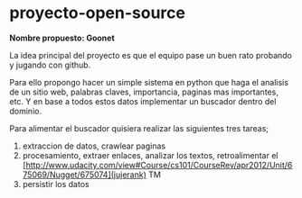 proyecto-open-source
====================
__Nombre propuesto: Goonet__

La idea principal del proyecto es que el equipo pase un buen rato probando y jugando con github.

Para ello propongo hacer un simple sistema en python que haga el analisis de un sitio web, palabras claves, importancia, paginas mas importantes, etc. Y en base a todos estos datos implementar un buscador dentro del dominio.

Para alimentar el buscador quisiera realizar las siguientes tres tareas;

1. extraccion de datos, crawlear paginas
2. procesamiento, extraer enlaces, analizar los textos, retroalimentar el [http://www.udacity.com/view#Course/cs101/CourseRev/apr2012/Unit/675069/Nugget/675074](jujerank) TM
3. persistir los datos

